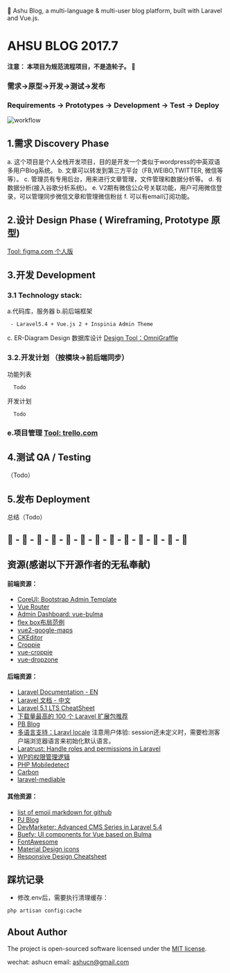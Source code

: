 :deciduous_tree: Ashu Blog, a multi-language & multi-user blog platform, built with Laravel and Vue.js.

# AHSU BLOG 2017.7
#### 注意： 本项目为规范流程项目，不是造轮子。 :high_brightness:
### 需求->原型->开发->测试->发布
### Requirements -> Prototypes -> Development -> Test -> Deploy
![workflow](https://s-media-cache-ak0.pinimg.com/originals/5f/31/18/5f3118456e0ac38a4177f9875c99a09a.png)

## 1.需求 Discovery Phase
a. 这个项目是个人全栈开发项目，目的是开发一个类似于wordpress的中英双语多用户Blog系统。
b. 文章可以转发到第三方平台（FB,WEIBO,TWITTER, 微信等等）。
c. 管理员有专用后台，用来进行文章管理，文件管理和数据分析等。
d. 有数据分析(接入谷歌分析系统)。
e. V2期有微信公众号关联功能，用户可用微信登录，可以管理同步微信文章和管理微信粉丝
f. 可以有email订阅功能。


## 2.设计 Design Phase ( Wireframing, Prototype 原型)
[Tool: figma.com 个人版](https://www.figma.com/file/BXiiSfVIOegWJNLUEZkWL5Un/ashublog-prototype)

## 3.开发 Development
### 3.1 Technology stack:

a.代码库，服务器
b.前后端框架
````
 - Laravel5.4 + Vue.js 2 + Inspinia Admin Theme
 ````

c. ER-Diagram Design 数据库设计  [Design Tool：OmniGraffle](https://www.omnigroup.com/omniGraffle/)
### 3.2.开发计划 （按模块->前后端同步）
功能列表
````
  Todo
````
开发计划
````
  Todo
````
### e.项目管理 [Tool: trello.com](http://trello.com)


## 4.测试 QA / Testing
（Todo）

## 5.发布 Deployment

总结（Todo）

## :deciduous_tree: - :deciduous_tree: - :deciduous_tree: - :deciduous_tree: - :deciduous_tree: - :deciduous_tree: - :deciduous_tree: - :deciduous_tree: - :deciduous_tree: - :deciduous_tree: - :deciduous_tree: - :deciduous_tree: - :deciduous_tree:

## 资源(感谢以下开源作者的无私奉献)
#### 前端资源：
- [CoreUI: Bootstrap Admin Template](http://coreui.io)
- [Vue Router](https://router.vuejs.org/zh-cn/)
- [Admin Dashboard: vue-bulma](https://github.com/vue-bulma/vue-admin)
- [flex box布局范例](http://zh.learnlayout.com/flexbox.html)
- [vue2-google-maps](https://www.npmjs.com/package/vue2-google-maps)
- [CKEditor](https://ckeditor.com/builder)
- [Croppie](https://github.com/foliotek/croppie)
- [vue-croppie](https://github.com/jofftiquez/vue-croppie)
- [vue-dropzone](https://github.com/rowanwins/vue-dropzone)

#### 后端资源：
- [Laravel Documentation - EN](https://laravel.com/docs/5.4)
- [Laravel 文档 - 中文](http://d.laravel-china.org/docs/5.4)
- [Laravel 5.1 LTS CheatSheet](https://cs.laravel-china.org/)
- [下载量最高的 100 个 Laravel 扩展包推荐](https://laravel-china.org/topics/2530/the-highest-amount-of-downloads-of-the-100-laravel-extensions-recommended)
- [PB Blog](https://github.com/jcc/blog)
- [多语言支持：Laravl locale](https://mydnic.be/post/laravel-5-and-his-fcking-non-persistent-app-setlocale)
注意用户体验: session还未定义时，需要检测客户端浏览器语言来初始化默认语言。
- [Laratrust: Handle roles and permissions in Laravel](https://github.com/santigarcor/laratrust)
- [WP的权限管理逻辑](https://codex.wordpress.org/Roles_and_Capabilities)
- [PHP Mobiledetect](https://github.com/jenssegers/agent)
- [Carbon](https://github.com/briannesbitt/carbon)
- [laravel-mediable](https://github.com/plank/laravel-mediable)

#### 其他资源：
- [list of emoji markdown for github](https://gist.github.com/rxaviers/7360908)
- [PJ Blog](https://github.com/jcc/blog)
- [DevMarketer: Advanced CMS Series in Laravel 5.4](https://www.youtube.com/watch?v=rzxNpfiLHSg&index=1&list=PLwAKR305CRO_cukAejlt5kz3pTtDMW_Cd)
- [Buefy: UI components for Vue based on Bulma](https://buefy.github.io/#/)
- [FontAwesome](http://fontawesome.io/cheatsheet/)
- [Material Design icons](https://material.io/icons/)
- [Responsive Design Cheatsheet](https://www.codeply.com/responsive-design-cheatsheet.html)

## 踩坑记录
- 修改.env后，需要执行清理缓存：
````
php artisan config:cache
````


## About Author
The project is open-sourced software licensed under the [MIT license](http://opensource.org/licenses/MIT).

wechat: ashucn
email: ashucn@gmail.com
